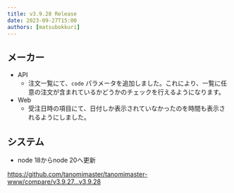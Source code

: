 ```yaml
---
title: v3.9.28 Release
date: 2023-09-27T15:00
authors: [matsubokkuri]
---
```


<!-- truncate -->

## メーカー

- API
  - 注文一覧にて、`code` パラメータを追加しました。これにより、一覧に任意の注文が含まれているかどうかのチェックを行えるようになります。
- Web
  - 受注日時の項目にて、日付しか表示されていなかったのを時間も表示されるようにしました。

## システム

- node 18からnode 20へ更新

https://github.com/tanomimaster/tanomimaster-www/compare/v3.9.27...v3.9.28

